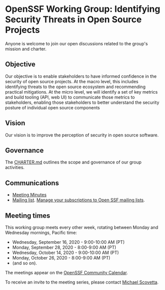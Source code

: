 # OpenSSF Working Group: Identifying Security Threats in Open Source Projects

Anyone is welcome to join our open discussions related to the group's mission and charter.

## Objective

Our objective is to enable stakeholders to have informed confidence in the security of open source projects. At the macro level, this includes identifying threats to the open source ecosystem and recommending practical mitigations. At the micro level, we will identify a set of key metrics and build tooling (API, web UI) to communicate those metrics to stakeholders, enabling those stakeholders to better understand the security posture of individual open source components

## Vision

Our vision is to improve the perception of security in open source software.

## Governance

The [CHARTER.md](CHARTER.md) outlines the scope and governance of our group activities.

## Communications

* [Meeting Minutes](https://docs.google.com/document/d/1AfI0S6VjBCO0ZkULCYZGHuzzW8TPqO3zYxRjzmKvUB4/edit?usp=sharing)
* [Mailing list](https://lists.openssf.org/g/openssf-wg-security-threats). [Manage your subscriptions to Open SSF mailing lists](https://lists.openssf.org/g/main/subgroups).

## Meeting times

This working group meets every other week, rotating between Monday and Wednesday mornings, Pacific time:

* Wednesday, September 16, 2020 - 9:00-10:00 AM (PT)
* Monday, September 28, 2020 - 8:00-9:00 AM (PT)
* Wednesday, October 14, 2020 - 9:00-10:00 AM (PT)
* Monday, October 26, 2020 - 8:00-9:00 AM (PT)
* (and so on).

The meetings appear on the [OpenSSF Community Calendar](https://calendar.google.com/calendar?cid=czYzdm9lZmhwNWk5cGZsdGI1cTY3bmdwZXNAZ3JvdXAuY2FsZW5kYXIuZ29vZ2xlLmNvbQ).

To receive an invite to the meeting series, please contact [Michael Scovetta](mailto:michael.scovetta@microsoft.com).
